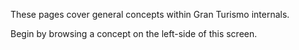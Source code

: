 These pages cover general concepts within Gran Turismo internals.

Begin by browsing a concept on the left-side of this screen.